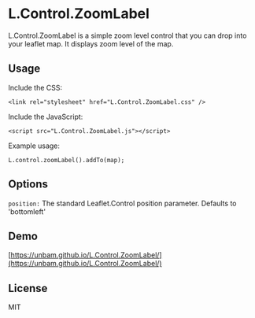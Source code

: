 L.Control.ZoomLabel
====

L.Control.ZoomLabel is a simple zoom level control that you can drop into your leaflet map.
It displays zoom level of the map.

## Usage

Include the CSS:

```
<link rel="stylesheet" href="L.Control.ZoomLabel.css" />
```


Include the JavaScript:

```
<script src="L.Control.ZoomLabel.js"></script>
```


Example usage:

```
L.control.zoomLabel().addTo(map);
```


## Options

`position:` The standard Leaflet.Control position parameter. Defaults to 'bottomleft'


## Demo

[https://unbam.github.io/L.Control.ZoomLabel/](https://unbam.github.io/L.Control.ZoomLabel/)


## License

MIT
